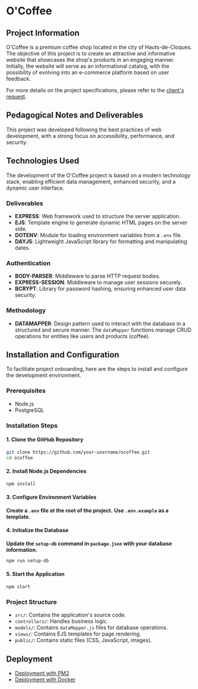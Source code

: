 
# O'Coffee

## Project Information

O'Coffee is a premium coffee shop located in the city of Hauts-de-Cloques. The objective of this project is to create an attractive and informative website that showcases the shop's products in an engaging manner. Initially, the website will serve as an informational catalog, with the possibility of evolving into an e-commerce platform based on user feedback.

For more details on the project specifications, please refer to the [client's request](./docs/demande-client/).

## Pedagogical Notes and Deliverables

This project was developed following the best practices of web development, with a strong focus on accessibility, performance, and security.

## Technologies Used

The development of the O'Coffee project is based on a modern technology stack, enabling efficient data management, enhanced security, and a dynamic user interface.

### Deliverables

- **EXPRESS**: Web framework used to structure the server application.
- **EJS**: Template engine to generate dynamic HTML pages on the server side.
- **DOTENV**: Module for loading environment variables from a `.env` file.
- **DAYJS**: Lightweight JavaScript library for formatting and manipulating dates.

### Authentication

- **BODY-PARSER**: Middleware to parse HTTP request bodies.
- **EXPRESS-SESSION**: Middleware to manage user sessions securely.
- **BCRYPT**: Library for password hashing, ensuring enhanced user data security.

### Methodology

- **DATAMAPPER**: Design pattern used to interact with the database in a structured and secure manner. The `dataMapper` functions manage CRUD operations for entities like users and products (coffee).

## Installation and Configuration

To facilitate project onboarding, here are the steps to install and configure the development environment.

### Prerequisites

- Node.js
- PostgreSQL

### Installation Steps

#### 1. Clone the GitHub Repository

```bash
git clone https://github.com/your-username/ocoffee.git
cd ocoffee
```

#### 2. Install Node.js Dependencies

```bash
npm install
```

#### 3. Configure Environment Variables

**Create a `.env` file at the root of the project.**
**Use `.env.example` as a template.**

#### 4. Initialize the Database

**Update the `setup-db` command in `package.json` with your database information.**

```bash
npm run setup-db
```

#### 5. Start the Application

```bash
npm start
```

### Project Structure

- `src/`: Contains the application's source code.
- `controllers/`: Handles business logic.
- `models/`: Contains `dataMapper.js` files for database operations.
- `views/`: Contains EJS templates for page rendering.
- `public/`: Contains static files (CSS, JavaScript, images).

## Deployment

- [Deployment with PM2](DEPLOYEMENT.md)
- [Deployment with Docker](DEPLOYEMENT_DOCKER.md)
